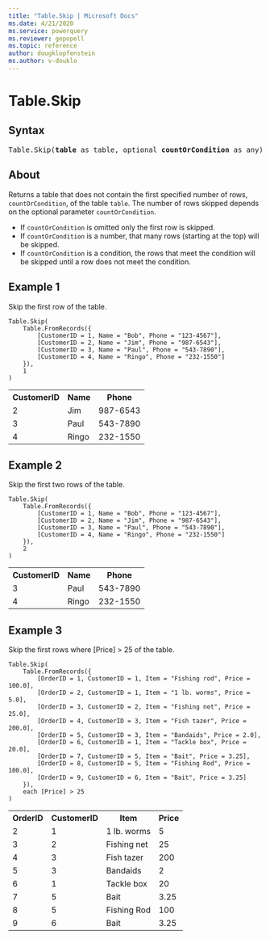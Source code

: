 ```yaml
---
title: "Table.Skip | Microsoft Docs"
ms.date: 4/21/2020
ms.service: powerquery
ms.reviewer: gepopell
ms.topic: reference
author: dougklopfenstein
ms.author: v-douklo
---
```

# Table.Skip

## Syntax

<pre>
Table.Skip(<b>table</b> as table, optional <b>countOrCondition</b> as any) as table
</pre>
  
## About  
Returns a table that does not contain the first specified number of rows, `countOrCondition`, of the table `table`. The number of rows skipped depends on the optional parameter `countOrCondition`. <ul> <li> If <code>countOrCondition</code> is omitted only the first row is skipped. </li> <li> If <code>countOrCondition</code> is a number, that many rows (starting at the top) will be skipped. </li> <li> If <code>countOrCondition</code> is a condition, the rows that meet the condition will be skipped until a row does not meet the condition.</li> </ul>

## Example 1
Skip the first row of the table.

```powerquery-m
Table.Skip(
    Table.FromRecords({
        [CustomerID = 1, Name = "Bob", Phone = "123-4567"],
        [CustomerID = 2, Name = "Jim", Phone = "987-6543"],
        [CustomerID = 3, Name = "Paul", Phone = "543-7890"],
        [CustomerID = 4, Name = "Ringo", Phone = "232-1550"]
    }),
    1
)
```

<table> <tr> <th>CustomerID</th> <th>Name</th> <th>Phone</th> </tr> <tr> <td>2</td> <td>Jim</td> <td>987-6543</td> </tr> <tr> <td>3</td> <td>Paul</td> <td>543-7890</td> </tr> <tr> <td>4</td> <td>Ringo</td> <td>232-1550</td> </tr> </table>

## Example 2
Skip the first two rows of the table.

```powerquery-m
Table.Skip(
    Table.FromRecords({
        [CustomerID = 1, Name = "Bob", Phone = "123-4567"],
        [CustomerID = 2, Name = "Jim", Phone = "987-6543"],
        [CustomerID = 3, Name = "Paul", Phone = "543-7890"],
        [CustomerID = 4, Name = "Ringo", Phone = "232-1550"]
    }),
    2
)
```

<table> <tr> <th>CustomerID</th> <th>Name</th> <th>Phone</th> </tr> <tr> <td>3</td> <td>Paul</td> <td>543-7890</td> </tr> <tr> <td>4</td> <td>Ringo</td> <td>232-1550</td> </tr> </table>

## Example 3
Skip the first rows where [Price] > 25 of the table.

```powerquery-m
Table.Skip(
    Table.FromRecords({
        [OrderID = 1, CustomerID = 1, Item = "Fishing rod", Price = 100.0],
        [OrderID = 2, CustomerID = 1, Item = "1 lb. worms", Price = 5.0],
        [OrderID = 3, CustomerID = 2, Item = "Fishing net", Price = 25.0],
        [OrderID = 4, CustomerID = 3, Item = "Fish tazer", Price = 200.0],
        [OrderID = 5, CustomerID = 3, Item = "Bandaids", Price = 2.0],
        [OrderID = 6, CustomerID = 1, Item = "Tackle box", Price = 20.0],
        [OrderID = 7, CustomerID = 5, Item = "Bait", Price = 3.25],
        [OrderID = 8, CustomerID = 5, Item = "Fishing Rod", Price = 100.0],
        [OrderID = 9, CustomerID = 6, Item = "Bait", Price = 3.25]
    }),
    each [Price] > 25
)
```

<table> <tr> <th>OrderID</th> <th>CustomerID</th> <th>Item</th> <th>Price</th> </tr> <tr> <td>2</td> <td>1</td> <td>1 lb. worms</td> <td>5</td> </tr> <tr> <td>3</td> <td>2</td> <td>Fishing net</td> <td>25</td> </tr> <tr> <td>4</td> <td>3</td> <td>Fish tazer</td> <td>200</td> </tr> <tr> <td>5</td> <td>3</td> <td>Bandaids</td> <td>2</td> </tr> <tr> <td>6</td> <td>1</td> <td>Tackle box</td> <td>20</td> </tr> <tr> <td>7</td> <td>5</td> <td>Bait</td> <td>3.25</td> </tr> <tr> <td>8</td> <td>5</td> <td>Fishing Rod</td> <td>100</td> </tr> <tr> <td>9</td> <td>6</td> <td>Bait</td> <td>3.25</td> </tr> </table>
